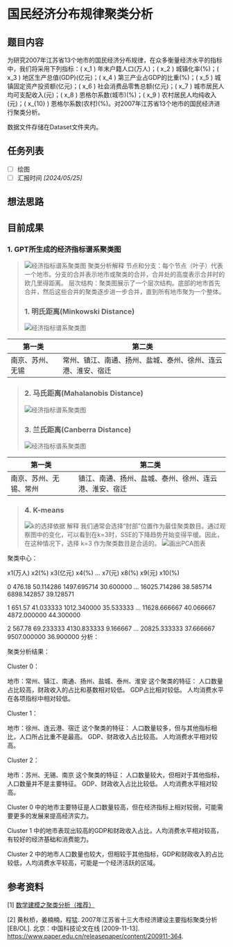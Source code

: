 # 国民经济分布规律聚类分析

## 题目内容
为研究2007年江苏省13个地市的国民经济分布规律，在众多衡量经济水平的指标中，我们将采用下列指标：\( x_1 \) 年末户籍人口(万人)；\( x_2 \) 城镇化率(%)；\( x_3 \) 地区生产总值(GDP)(亿元)；\( x_4 \) 第三产业占GDP的比重(%)；\( x_5 \) 城镇固定资产投资额(亿元)；\( x_6 \) 社会消费品零售总额(亿元)；\( x_7 \) 城市居民人均可支配收入(元)；\( x_8 \) 恩格尔系数(城市)(%)；\( x_9 \) 农村居民人均纯收入(元)；\( x_{10} \) 恩格尔系数(农村)(%)。对2007年江苏省13个地市的国民经济进行聚类分析。

数据文件存储在Dataset文件夹内。

## 任务列表
- [ ] 绘图
- [ ] 汇报时间  *[2024/05/25]* 

## 想法思路


## 目前成果
### 1. GPT所生成的经济指标谱系聚类图
> ![经济指标谱系聚类图](/国民经济分布/img/Figure_3.png)
聚类分析解释
节点和分支：每个节点（叶子）代表一个地市。分支的合并表示地市或聚类的合并，合并处的高度表示合并时的欧几里得距离。
层次结构：聚类图展示了一个层次结构。底部的地市首先合并，然后这些合并的聚类逐步进一步合并，直到所有地市聚为一个整体。
>### 1. 明氏距离(Minkowski Distance)
> ![经济指标谱系聚类图](/国民经济分布/img/Figure_4.png)
> 
| 第一类           | 第二类                                                       |
| ---------------- | ------------------------------------------------------------ |
| 南京、苏州、无锡 | 常州、镇江、南通、扬州、盐城、泰州、徐州、连云港、淮安、宿迁 |
>### 2. 马氏距离(Mahalanobis Distance)
> ![经济指标谱系聚类图](/国民经济分布/img/Figure_5.png)
>### 3. 兰氏距离(Canberra Distance)
> ![经济指标谱系聚类图](/国民经济分布/img/Figure_6.png)

| 第一类 | 第二类 |
| ---------------- | ------------------------------------------------------------ |
| 南京、苏州、无锡、常州 | 镇江、南通、扬州、盐城、泰州、徐州、连云港、淮安、宿迁	 |
>### 4. K-means
> ![k的选择依据](/国民经济分布/img/Figure_7.png)
解释
我们通常会选择“肘部”位置作为最佳聚类数目。通过观察图中的变化，可以看到在k=3时，SSE的下降趋势开始变得平缓。因此，在这种情况下，选择 k=3 作为聚类数目是合适的。
> ![画出PCA图表](/国民经济分布/img/Figure_8.png)

聚类中心：

   x1​(万人)     x2​(%)      x3​(亿元)     x4​(%)  ...        x7​(元)     x8​(%)       x9​(元)    x10​(%)

0   476.18  50.114286  1497.695714  30.600000  ...  16025.714286  38.585714  6898.142857  39.128571

1   651.57  41.033333  1012.340000  35.533333  ...  11628.666667  40.066667  4872.000000  44.300000

2   567.78  69.233333  4130.833333   9.166667  ...  20825.333333  37.666667  9507.000000  36.900000
分析：

聚类分析结果：

Cluster 0：

地市：常州、镇江、南通、扬州、盐城、泰州、淮安
这个聚类的特征：
人口数量占比较高，财政收入的占比和基数相对较低。
GDP占比相对较低。
人均消费水平在各项指标中相对较低。

Cluster 1：

地市：徐州、连云港、宿迁
这个聚类的特征：
人口数量较多，但与其他指标相比，人口所占比重不是最高。
GDP、财政收入占比较高。
人均消费水平相对较高。

Cluster 2：

地市：苏州、无锡、南京
这个聚类的特征：
人口数量较大，但相对于其他指标，人口数量并不是主要特征。
GDP、财政收入占比比较低。
人均消费水平相对较高。

Cluster 0 中的地市主要特征是人口数量较高，但在经济指标上相对较弱，可能需要更多的发展来提高经济实力。

Cluster 1 中的地市表现出较高的GDP和财政收入占比，人均消费水平相对较高，有较好的经济基础和消费能力。

Cluster 2 中的地市人口数量也较大，但相较于其他指标，GDP和财政收入的占比较低，人均消费水平较高，可能是一个经济活跃的区域。



## 参考资料
[1] [数学建模之聚类分析（推荐）](https://blog.csdn.net/qq_40605167/article/details/100045676?ops_request_misc=%257B%2522request%255Fid%2522%253A%2522171599989016777224444236%2522%252C%2522scm%2522%253A%252220140713.130102334..%2522%257D&request_id=171599989016777224444236&biz_id=0&utm_medium=distribute.pc_search_result.none-task-blog-2~all~sobaiduend~default-2-100045676-null-null.142^v100^pc_search_result_base6&utm_term=%E6%95%B0%E5%AD%A6%E5%BB%BA%E6%A8%A1%E8%81%9A%E7%B1%BB%E5%88%86%E6%9E%90%E4%BE%8B%E9%A2%98&spm=1018.2226.3001.4187) 

[2] 黄秋桥，姜楠楠，程猛. 2007年江苏省十三大市经济建设主要指标聚类分析[EB/OL]. 北京：中国科技论文在线 [2009-11-13]. https://www.paper.edu.cn/releasepaper/content/200911-364.